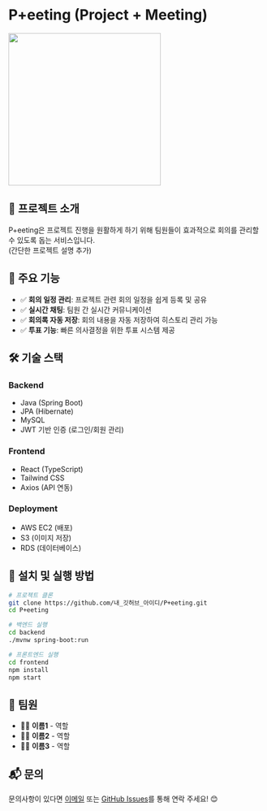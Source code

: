 # P+eeting (Project + Meeting)

<img src="[https://github.com/25SYU-1st-Project/1team_React/issues/1](https://private-user-images.githubusercontent.com/129136966/412214006-4ef2aea8-12a3-45bc-abc1-02f8c776eaf2.jpg?jwt=eyJhbGciOiJIUzI1NiIsInR5cCI6IkpXVCJ9.eyJpc3MiOiJnaXRodWIuY29tIiwiYXVkIjoicmF3LmdpdGh1YnVzZXJjb250ZW50LmNvbSIsImtleSI6ImtleTUiLCJleHAiOjE3MzkzMjEyMDksIm5iZiI6MTczOTMyMDkwOSwicGF0aCI6Ii8xMjkxMzY5NjYvNDEyMjE0MDA2LTRlZjJhZWE4LTEyYTMtNDViYy1hYmMxLTAyZjhjNzc2ZWFmMi5qcGc_WC1BbXotQWxnb3JpdGhtPUFXUzQtSE1BQy1TSEEyNTYmWC1BbXotQ3JlZGVudGlhbD1BS0lBVkNPRFlMU0E1M1BRSzRaQSUyRjIwMjUwMjEyJTJGdXMtZWFzdC0xJTJGczMlMkZhd3M0X3JlcXVlc3QmWC1BbXotRGF0ZT0yMDI1MDIxMlQwMDQxNDlaJlgtQW16LUV4cGlyZXM9MzAwJlgtQW16LVNpZ25hdHVyZT05ZGJlYTRjNTYxOTg0Y2E5ZjYzY2I5MDg4MDc1MzI0MjJiNjA2NGRkZWUzODRiOTk4Nzc5MmY5M2U2YzY1MTY0JlgtQW16LVNpZ25lZEhlYWRlcnM9aG9zdCJ9.W2LgafPrUdrZBeZbIKaw6O4QQZtKk8x_gvwOm9pOOpM)" width="300">

## 📌 프로젝트 소개  
P+eeting은 프로젝트 진행을 원활하게 하기 위해 팀원들이 효과적으로 회의를 관리할 수 있도록 돕는 서비스입니다.  
(간단한 프로젝트 설명 추가)

## 🚀 주요 기능  
- ✅ **회의 일정 관리**: 프로젝트 관련 회의 일정을 쉽게 등록 및 공유  
- ✅ **실시간 채팅**: 팀원 간 실시간 커뮤니케이션  
- ✅ **회의록 자동 저장**: 회의 내용을 자동 저장하여 히스토리 관리 가능  
- ✅ **투표 기능**: 빠른 의사결정을 위한 투표 시스템 제공  

## 🛠️ 기술 스택  
### **Backend**  
- Java (Spring Boot)  
- JPA (Hibernate)  
- MySQL  
- JWT 기반 인증 (로그인/회원 관리)  

### **Frontend**  
- React (TypeScript)  
- Tailwind CSS  
- Axios (API 연동)  

### **Deployment**  
- AWS EC2 (배포)  
- S3 (이미지 저장)  
- RDS (데이터베이스)  

## 📖 설치 및 실행 방법  
```bash
# 프로젝트 클론
git clone https://github.com/내_깃허브_아이디/P+eeting.git
cd P+eeting

# 백엔드 실행
cd backend
./mvnw spring-boot:run

# 프론트엔드 실행
cd frontend
npm install
npm start
```

## 🤝 팀원  
- 👨‍💻 **이름1** - 역할  
- 👩‍💻 **이름2** - 역할  
- 👨‍💻 **이름3** - 역할  

## 📬 문의  
문의사항이 있다면 [이메일](mailto:your-email@example.com) 또는 [GitHub Issues](https://github.com/내_깃허브_아이디/P+eeting/issues)를 통해 연락 주세요! 😊
